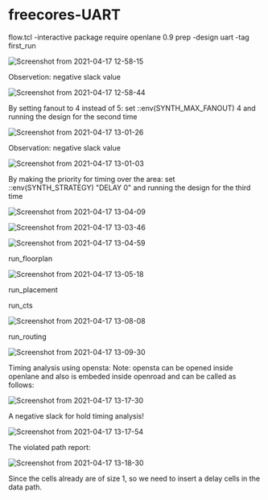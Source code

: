 # freecores-UART
flow.tcl -interactive
package require openlane 0.9
prep -design uart -tag first_run

![Screenshot from 2021-04-17 12-58-15](https://user-images.githubusercontent.com/36249257/115112469-fb44f800-9f85-11eb-99f2-28ea76f7531b.png)

Observetion: negative slack value

![Screenshot from 2021-04-17 12-58-44](https://user-images.githubusercontent.com/36249257/115112476-01d36f80-9f86-11eb-8163-db4009fba9e2.png)

By setting fanout to 4 instead of 5: set ::env(SYNTH_MAX_FANOUT) 4
and running the design for the second time

![Screenshot from 2021-04-17 13-01-26](https://user-images.githubusercontent.com/36249257/115112623-a2c22a80-9f86-11eb-829c-0d9e6ea67dbb.png)

Observation: negative slack value

![Screenshot from 2021-04-17 13-01-03](https://user-images.githubusercontent.com/36249257/115112644-b66d9100-9f86-11eb-98fc-fb4696e94878.png)

By making the priority for timing over the area: set ::env(SYNTH_STRATEGY) "DELAY 0"
and running the design for the third time

![Screenshot from 2021-04-17 13-04-09](https://user-images.githubusercontent.com/36249257/115112717-1f550900-9f87-11eb-85b7-1f1ce26e9c4e.png)

![Screenshot from 2021-04-17 13-03-46](https://user-images.githubusercontent.com/36249257/115112719-24b25380-9f87-11eb-8f6b-eca47788cba9.png)

![Screenshot from 2021-04-17 13-04-59](https://user-images.githubusercontent.com/36249257/115112734-33990600-9f87-11eb-8a2f-6d45c715d64e.png)

run_floorplan

![Screenshot from 2021-04-17 13-05-18](https://user-images.githubusercontent.com/36249257/115112746-414e8b80-9f87-11eb-9416-69fff1ea52e5.png)

run_placement

run_cts

![Screenshot from 2021-04-17 13-08-08](https://user-images.githubusercontent.com/36249257/115112768-617e4a80-9f87-11eb-9e80-33d1108f6d2f.png)

run_routing

![Screenshot from 2021-04-17 13-09-30](https://user-images.githubusercontent.com/36249257/115112783-73f88400-9f87-11eb-9425-ab880936838a.png)

Timing analysis using opensta:
Note: opensta can be opened inside openlane and also is embeded inside openroad and can be called as follows:

![Screenshot from 2021-04-17 13-17-30](https://user-images.githubusercontent.com/36249257/115112863-b6ba5c00-9f87-11eb-9709-f08f0c5eedb3.png)

A negative slack for hold timing analysis!

![Screenshot from 2021-04-17 13-17-54](https://user-images.githubusercontent.com/36249257/115112890-d487c100-9f87-11eb-9619-f3a3a0742475.png)

The violated path report:

![Screenshot from 2021-04-17 13-18-30](https://user-images.githubusercontent.com/36249257/115112903-e2d5dd00-9f87-11eb-9bc5-ed261296cf37.png)


Since the cells already are of size 1, so we need to insert a delay cells in the data path.







